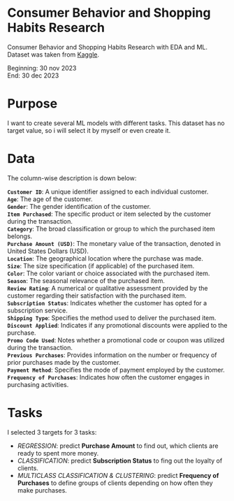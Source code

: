 # Consumer Behavior and Shopping Habits Research
Consumer Behavior and Shopping Habits Research with EDA and ML.\
Dataset was taken from [Kaggle]('https://www.kaggle.com/datasets/zeesolver/consumer-behavior-and-shopping-habits-dataset').

Beginning: 30 nov 2023\
End: 30 dec 2023

# Purpose
I want to create several ML models with different tasks. This dataset has no target value, so i will select it by myself or even create it. 

# Data
The column-wise description is down below:

**`Customer ID`**: A unique identifier assigned to each individual customer.\
**`Age`**: The age of the customer.\
**`Gender`**: The gender identification of the customer.\
**`Item Purchased`**: The specific product or item selected by the customer during the transaction.\
**`Category`**: The broad classification or group to which the purchased item belongs.\
**`Purchase Amount (USD)`**: The monetary value of the transaction, denoted in United States Dollars (USD).\
**`Location`**: The geographical location where the purchase was made.\
**`Size`**: The size specification (if applicable) of the purchased item.\
**`Color`**: The color variant or choice associated with the purchased item.\
**`Season`**: The seasonal relevance of the purchased item.\
**`Review Rating`**: A numerical or qualitative assessment provided by the customer regarding their satisfaction with the purchased item.\
**`Subscription Status`**: Indicates whether the customer has opted for a subscription service.\
**`Shipping Type`**: Specifies the method used to deliver the purchased item.\
**`Discount Applied`**: Indicates if any promotional discounts were applied to the purchase.\
**`Promo Code Used`**: Notes whether a promotional code or coupon was utilized during the transaction.\
**`Previous Purchases`**: Provides information on the number or frequency of prior purchases made by the customer.\
**`Payment Method`**: Specifies the mode of payment employed by the customer.\
**`Frequency of Purchases`**: Indicates how often the customer engages in purchasing activities.

# Tasks
I selected 3 targets for 3 tasks:
* *REGRESSION*: predict **Purchase Amount** to find out, which clients are ready to spent more money.
* *CLASSIFICATION*: predict **Subscription Status** to fing out the loyalty of clients.
* *MULTICLASS CLASSIFICATION & CLUSTERING*: predict **Frequency of Purchases** to define groups of clients depending on how often they make purchases.